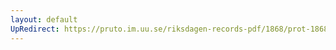 ```yaml
---
layout: default
UpRedirect: https://pruto.im.uu.se/riksdagen-records-pdf/1868/prot-1868--ak--201/prot-1868--ak--201_001.pdf
---
```

